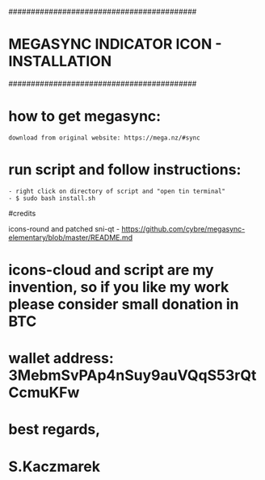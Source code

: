 ##########################################
# MEGASYNC INDICATOR ICON - INSTALLATION #
##########################################

# how to get megasync:

    download from original website: https://mega.nz/#sync

# run script and follow instructions:

    - right click on directory of script and "open tin terminal"
    - $ sudo bash install.sh

#credits

icons-round and patched sni-qt - https://github.com/cybre/megasync-elementary/blob/master/README.md 

# icons-cloud and script are my invention, so if you like my work please consider small donation in BTC
# wallet address: 3MebmSvPAp4nSuy9auVQqS53rQtCcmuKFw

# best regards,
# S.Kaczmarek
